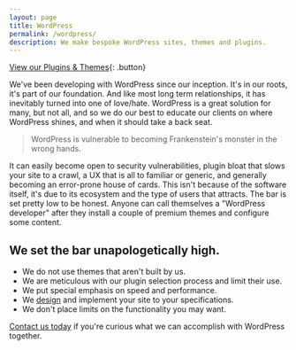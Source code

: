 ```yaml
---
layout: page
title: WordPress
permalink: /wordpress/
description: We make bespoke WordPress sites, themes and plugins.
---
```


[View our Plugins & Themes](/projects/#filter=.WordPress){: .button}

We've been developing with WordPress since our inception. It's in our roots, it's part of our foundation. And like most long term relationships, it has inevitably turned into one of love/hate. WordPress is a great solution for many, but not all, and so we do our best to educate our clients on where WordPress shines, and when it should take a back seat.

> WordPress is vulnerable to becoming Frankenstein's monster in the wrong hands.

It can easily become open to security vulnerabilities, plugin bloat that slows your site to a crawl, a UX that is all to familiar or generic, and generally becoming an error-prone house of cards. This isn't because of the software itself, it's due to its ecosystem and the type of users that attracts. The bar is set pretty low to be honest. Anyone can call themselves a "WordPress developer" after they install a couple of premium themes and configure some content.

## We set the bar unapologetically high.

- We do not use themes that aren't built by us.
- We are meticulous with our plugin selection process and limit their use.
- We put special emphasis on speed and performance.
- We [design](/web-design/) and implement your site to your specifications.
- We don't place limits on the functionality you may want.

[Contact us today](mailto:info@freshbrewedweb.com) if you're curious what we can accomplish with WordPress together.
